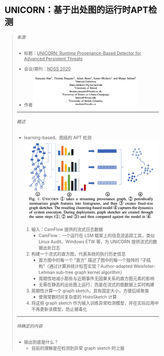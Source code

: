# UNICORN：基于出处图的运行时APT检测

> ###### 来源
>
> - 标题：<u>UNICORN: Runtime Provenance-Based Detector for Advanced Persistent Threats</u>
>
> - 会议/期刊：<u>NDSS 2020</u>
>
> - 作者
>     <left><img src="assets/image-20231029210259797.png" alt="image-20231029210259797" style="zoom:33%;" />
>
> ---
>
> ###### 概述
>
> - learning-based、图级的 APT 检测
>     <left><img src="assets/image-20231030181818287.png" alt="image-20231030181818287" style="zoom:50%;" />
>
>     1. 输入：CamFlow 提供的流式日志数据
>         - CamFlow：一个运行在 LSM 框架上的信息流追踪工具，类似 Linux Audit、Windows ETW 等，为 UNICORN 提供流式的数据出处日志
>     2. 构建一个流式的直方图，代表系统的执行历史信息
>         - 直方图中的每一个 “直方” 描述了图中的每一个独特的 “子结构”（通过计算并统计标签实现？Author-adapted Weisfeiler-Lehman sub-tree graph kernel algorithm）
>         - 周期性地减小那些与近期事件无因果关系的直方图元素的影响
>         - 无需在静态的出处图上运行，而是在流式的图数据上实时构建
>     3. 周期性计算一个 graph sketch，具有固定大小，方便后续聚类
>         - 使用常数时间复杂度的 HistoSketch 计算
>     4. 将这些 graph sketch 作为输入训练异常检测模型，并在实际应用中不再更新该模型，防止被毒化
>
> ---
>
> ###### 待确定的内容
>
> - 输出到底是什么？
>     - 目前的理解是在检测到异常 graph sketch 时上报